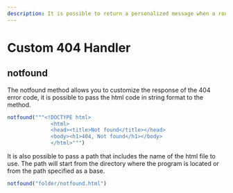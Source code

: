 ```yaml
---
description: It is possible to return a personalized message when a route cannot be found.
---
```


# Custom 404 Handler

## notfound

The notfound method allows you to customize the response of the 404 error code, it is possible to pass the html code in string format to the method.

```julia
notfound("""<!DOCTYPE html>
              <html>
              <head><title>Not found</title></head>
              <body><h1>404, Not found</h1></body>
              </html>""")
```

It is also possible to pass a path that includes the name of the html file to use. The path will start from the directory where the program is located or from the path specified as a base.

```julia
notfound("folder/notfound.html")
```





